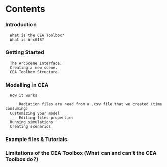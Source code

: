 # Contents

### Introduction
      What is the CEA Toolbox?
      What is ArcGIS?

### Getting Started
      The ArcScene Interface.
      Creating a new scene.
      CEA Toolbox Structure.
                
### Modelling in CEA
      How it works
      
          Radiation files are read from a .csv file that we created (time consuming)
      Customizing your model
          Editing files properties
      Running simulations
      Creating scenarios

      
### Example files & Tutorials


      
### Limitations of the CEA Toolbox (What can and can't the CEA Toolbox do?)
